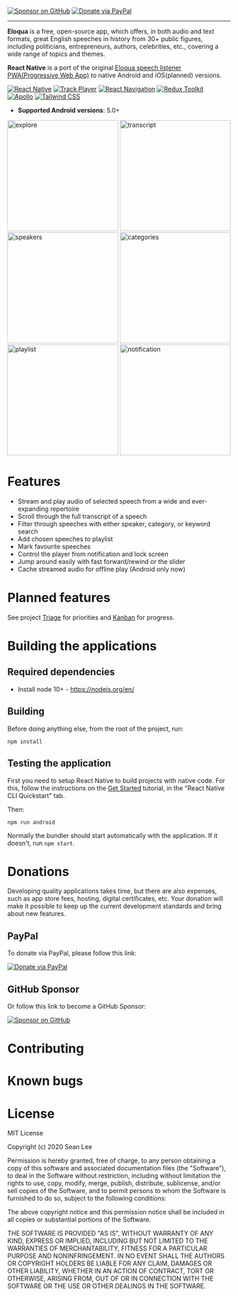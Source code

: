 [![Sponsor on GitHub](https://img.shields.io/badge/Sponsor-on%20GitHub-blueviolet)](https://github.com/sponsors/ilovepku) [![Donate via PayPal](https://img.shields.io/badge/Donate-via%20PayPal-%230d3685)](https://www.paypal.com/donate?hosted_button_id=EMK52WJM37KWY)

* * *

**Eloqua** is a free, open-source app, which offers, in both audio and text formats, great English speeches in history from 30+ public figures, including politicians, entrepreneurs, authors, celebrities, etc., covering a wide range of topics and themes.

**React Native** is a port of the original [Eloqua speech listener PWA(Progressive Web App)](https://github.com/ilovepku/pwa-quanto) to native Android and iOS(planned) versions.

[![React Native](https://img.shields.io/github/package-json/dependency-version/ilovepku/EloquaNative/react-native?color=%2361dafb)](https://github.com/react-native-community/releases/blob/master/CHANGELOG.md) [![Track Player](https://img.shields.io/github/package-json/dependency-version/ilovepku/EloquaNative/react-native-track-player?color=%23227efa)](https://github.com/react-native-kit/react-native-track-player/releases) [![React Navigation](https://img.shields.io/github/package-json/dependency-version/ilovepku/EloquaNative/@react-navigation/native?color=%236b52ae)](https://github.com/react-navigation/react-navigation/blob/main/packages/native/CHANGELOG.md) [![Redux Toolkit](https://img.shields.io/github/package-json/dependency-version/ilovepku/EloquaNative/@reduxjs/toolkit?color=%23593d88)](https://github.com/reduxjs/redux-toolkit/releases) [![Apollo](https://img.shields.io/github/package-json/dependency-version/ilovepku/EloquaNative/@apollo/client?color=%23D64292)](https://github.com/apollographql/apollo-client/blob/main/CHANGELOG.md) [![Tailwind CSS](https://img.shields.io/github/package-json/dependency-version/ilovepku/EloquaNative/tailwind-rn?color=%2338b2ac)](https://github.com/vadimdemedes/tailwind-rn/releases)

- **Supported Android versions**: 5.0+

<p float="left">
  <img src="https://seanlee.netlify.app/static/268d0e6b2eaae50a702a5bc98e488f2c/ee604/explore.png" alt="explore" width="250">
  <img src="https://seanlee.netlify.app/static/a300e0b0ea012a2859f213d71c8ce4a2/ee604/transcript.png" alt="transcript" width="250">
  <img src="https://seanlee.netlify.app/static/0b5074ff17d025701176a175f7f87dc7/ee604/speakers.png" alt="speakers" width="250">
  <img src="https://seanlee.netlify.app/static/9de300e62983c923ccaebfe71b059760/ee604/categories.png" alt="categories" width="250">
  <img src="https://seanlee.netlify.app/static/fc11091c8b7703e4f2f516c8555d3fa5/ee604/playlist.png" alt="playlist" width="250">
  <img src="https://seanlee.netlify.app/static/3d1fe3ed312400d4466625819d700ff5/ee604/notification.png" alt="notification" width="250">
</p>

# Features
- Stream and play audio of selected speech from a wide and ever-expanding repertoire
- Scroll through the full transcript of a speech
- Filter through speeches with either speaker, category, or keyword search
- Add chosen speeches to playlist
- Mark favourite speeches
- Control the player from notification and lock screen
- Jump around easily with fast forward/rewind or the slider
- Cache streamed audio for offline play (Android only now)

# Planned features
See project [Triage](https://github.com/ilovepku/Eloqua/projects/1) for priorities and [Kanban](https://github.com/ilovepku/Eloqua/projects/2) for progress.

# Building the applications

## Required dependencies

- Install node 10+ - https://nodejs.org/en/

## Building

Before doing anything else, from the root of the project, run:

	npm install
  
## Testing the application

First you need to setup React Native to build projects with native code. For this, follow the instructions on the [Get Started](https://facebook.github.io/react-native/docs/getting-started.html) tutorial, in the "React Native CLI Quickstart" tab.

Then:

	npm run android
  
Normally the bundler should start automatically with the application. If it doesn't, run `npm start`.

# Donations

Developing quality applications takes time, but there are also expenses, such as app store fees, hosting, digital certificates, etc. Your donation will make it possible to keep up the current development standards and bring about new features.

## PayPal

To donate via PayPal, please follow this link:

[![Donate via PayPal](https://img.shields.io/badge/Donate-via%20PayPal-%230d3685)](https://www.paypal.com/donate?hosted_button_id=EMK52WJM37KWY)

## GitHub Sponsor

Or follow this link to become a GitHub Sponsor:

[![Sponsor on GitHub](https://img.shields.io/badge/Sponsor-on%20GitHub-blueviolet)](https://github.com/sponsors/ilovepku)

# Contributing

# Known bugs

# License

MIT License

Copyright (c) 2020 Sean Lee

Permission is hereby granted, free of charge, to any person obtaining a copy of this software and associated documentation files (the "Software"), to deal in the Software without restriction, including without limitation the rights to use, copy, modify, merge, publish, distribute, sublicense, and/or sell copies of the Software, and to permit persons to whom the Software is furnished to do so, subject to the following conditions:

The above copyright notice and this permission notice shall be included in all copies or substantial portions of the Software.

THE SOFTWARE IS PROVIDED "AS IS", WITHOUT WARRANTY OF ANY KIND, EXPRESS OR IMPLIED, INCLUDING BUT NOT LIMITED TO THE WARRANTIES OF MERCHANTABILITY, FITNESS FOR A PARTICULAR PURPOSE AND NONINFRINGEMENT. IN NO EVENT SHALL THE AUTHORS OR COPYRIGHT HOLDERS BE LIABLE FOR ANY CLAIM, DAMAGES OR OTHER LIABILITY, WHETHER IN AN ACTION OF CONTRACT, TORT OR OTHERWISE, ARISING FROM, OUT OF OR IN CONNECTION WITH THE SOFTWARE OR THE USE OR OTHER DEALINGS IN THE SOFTWARE.
